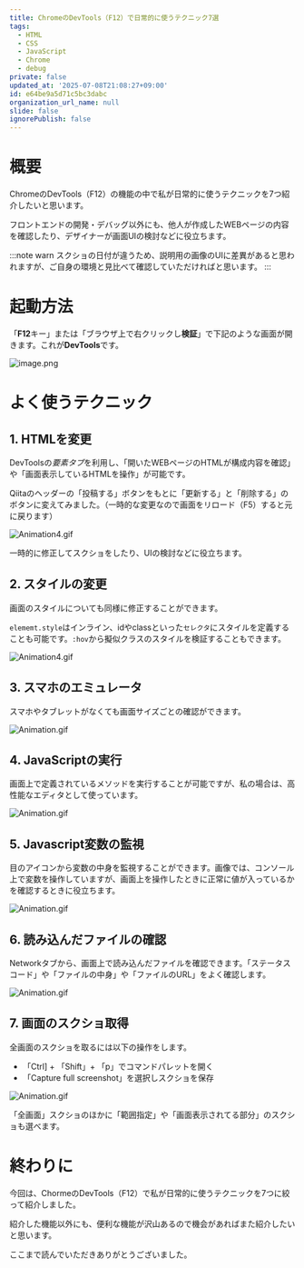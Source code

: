 ```yaml
---
title: ChromeのDevTools（F12）で日常的に使うテクニック7選
tags:
  - HTML
  - CSS
  - JavaScript
  - Chrome
  - debug
private: false
updated_at: '2025-07-08T21:08:27+09:00'
id: e64be9a5d71c5bc3dabc
organization_url_name: null
slide: false
ignorePublish: false
---
```

# 概要

ChromeのDevTools（F12）の機能の中で私が日常的に使うテクニックを7つ紹介したいと思います。

フロントエンドの開発・デバッグ以外にも、他人が作成したWEBページの内容を確認したり、デザイナーが画面UIの検討などに役立ちます。


:::note warn
スクショの日付が違うため、説明用の画像のUIに差異があると思われますが、ご自身の環境と見比べて確認していただければと思います。
:::

# 起動方法

「**F12**キー」または「ブラウザ上で右クリックし**検証**」で下記のような画面が開きます。これが**DevTools**です。

![image.png](https://qiita-image-store.s3.ap-northeast-1.amazonaws.com/0/473097/9bbaa41b-2642-5566-ddd0-b11cafe864aa.png)

# よく使うテクニック


## 1. HTMLを変更

DevToolsの*要素タブ*を利用し、「開いたWEBページのHTMLが構成内容を確認」や「画面表示しているHTMLを操作」が可能です。

Qiitaのヘッダーの「投稿する」ボタンをもとに「更新する」と「削除する」のボタンに変えてみました。（一時的な変更なので画面をリロード（F5）すると元に戻ります）

![Animation4.gif](https://qiita-image-store.s3.ap-northeast-1.amazonaws.com/0/473097/8d8cd1d8-0e67-31e8-b444-89cf3c4b5b98.gif)

一時的に修正してスクショをしたり、UIの検討などに役立ちます。

## 2. スタイルの変更

画面のスタイルについても同様に修正することができます。

`elememt.style`はインライン、idやclassといった`セレクタ`にスタイルを定義することも可能です。`:hov`から擬似クラスのスタイルを検証することもできます。

![Animation4.gif](https://qiita-image-store.s3.ap-northeast-1.amazonaws.com/0/473097/d217e849-26f0-5d1e-22ad-b7537c154ff8.gif)

## 3. スマホのエミュレータ

スマホやタブレットがなくても画面サイズごとの確認ができます。

![Animation.gif](https://qiita-image-store.s3.ap-northeast-1.amazonaws.com/0/473097/3e37d27c-1689-f896-8410-108c8f8b4096.gif)

## 4. JavaScriptの実行

画面上で定義されているメソッドを実行することが可能ですが、私の場合は、高性能なエディタとして使っています。

![Animation.gif](https://qiita-image-store.s3.ap-northeast-1.amazonaws.com/0/473097/8a0f95c9-eecd-fd66-0f10-3380a08405c3.gif)

## 5. Javascript変数の監視

目のアイコンから変数の中身を監視することができます。画像では、コンソール上で変数を操作していますが、画面上を操作したときに正常に値が入っているかを確認するときに役立ちます。


![Animation.gif](https://qiita-image-store.s3.ap-northeast-1.amazonaws.com/0/473097/74928e38-2d31-297f-be84-f72bd2a385aa.gif)

## 6. 読み込んだファイルの確認

Networkタブから、画面上で読み込んだファイルを確認できます。「ステータスコード」や「ファイルの中身」や「ファイルのURL」をよく確認します。

![Animation.gif](https://qiita-image-store.s3.ap-northeast-1.amazonaws.com/0/473097/22d8712b-b9de-7765-89f8-6bac7defa2e6.gif)

## 7. 画面のスクショ取得

全画面のスクショを取るには以下の操作をします。

- 「Ctrl] + 「Shift」+ 「p」でコマンドパレットを開く
- 「Capture full screenshot」を選択しスクショを保存

![Animation.gif](https://qiita-image-store.s3.ap-northeast-1.amazonaws.com/0/473097/660fce8a-80f4-47d1-4fdb-7820a046f51a.gif)

「全画面」スクショのほかに「範囲指定」や「画面表示されてる部分」のスクショも選べます。

# 終わりに

今回は、ChormeのDevTools（F12）で私が日常的に使うテクニックを7つに絞って紹介しました。

紹介した機能以外にも、便利な機能が沢山あるので機会があればまた紹介したいと思います。

ここまで読んでいただきありがとうございました。
